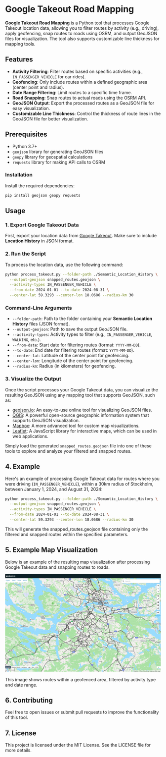 # Google Takeout Road Mapping

**Google Takeout Road Mapping** is a Python tool that processes Google Takeout location data, allowing you to filter routes by activity (e.g., driving), apply geofencing, snap routes to roads using OSRM, and output GeoJSON files for visualization. The tool also supports customizable line thickness for mapping tools.

## Features

- **Activity Filtering**: Filter routes based on specific activities (e.g., `IN_PASSENGER_VEHICLE` for car rides).
- **Geofencing**: Only include routes within a defined geographic area (center point and radius).
- **Date Range Filtering**: Limit routes to a specific time frame.
- **Road Snapping**: Snap routes to actual roads using the OSRM API.
- **GeoJSON Output**: Export the processed routes as a GeoJSON file for easy visualization.
- **Customizable Line Thickness**: Control the thickness of route lines in the GeoJSON file for better visualization.

## Prerequisites

- Python 3.7+
- `geojson` library for generating GeoJSON files
- `geopy` library for geospatial calculations
- `requests` library for making API calls to OSRM

### Installation

Install the required dependencies:

```bash
pip install geojson geopy requests
```

## Usage

### 1. Export Google Takeout Data

First, export your location data from [Google Takeout](https://takeout.google.com/settings/takeout). Make sure to include **Location History** in JSON format.

### 2. Run the Script

To process the location data, use the following command:

```bash
python process_takeout.py --folder-path ./Semantic_Location_History \
  --output-geojson snapped_routes.geojson \
  --activity-types IN_PASSENGER_VEHICLE \
  --from-date 2024-01-01 --to-date 2024-08-31 \
  --center-lat 59.3293 --center-lon 18.0686 --radius-km 30
```

### Command-Line Arguments

- `--folder-path`: Path to the folder containing your **Semantic Location History** files (JSON format).
- `--output-geojson`: Path to save the output GeoJSON file.
- `--activity-types`: Activity types to filter (e.g., `IN_PASSENGER_VEHICLE`, `WALKING`, etc.).
- `--from-date`: Start date for filtering routes (format: `YYYY-MM-DD`).
- `--to-date`: End date for filtering routes (format: `YYYY-MM-DD`).
- `--center-lat`: Latitude of the center point for geofencing.
- `--center-lon`: Longitude of the center point for geofencing.
- `--radius-km`: Radius (in kilometers) for geofencing.


### 3. Visualize the Output

Once the script processes your Google Takeout data, you can visualize the resulting GeoJSON using any mapping tool that supports GeoJSON, such as:

- [geojson.io](https://geojson.io/): An easy-to-use online tool for visualizing GeoJSON files.
- [QGIS](https://qgis.org/): A powerful open-source geographic information system that supports GeoJSON visualization.
- [Mapbox](https://www.mapbox.com/): A more advanced tool for custom map visualizations.
- [Leaflet](https://leafletjs.com/): A JavaScript library for interactive maps, which can be used in web applications.

Simply load the generated `snapped_routes.geojson` file into one of these tools to explore and analyze your filtered and snapped routes.


## 4. Example

Here's an example of processing Google Takeout data for routes where you were driving (`IN_PASSENGER_VEHICLE`), within a 30km radius of Stockholm, between January 1, 2024, and August 31, 2024:

```bash
python process_takeout.py --folder-path ./Semantic_Location_History \
  --output-geojson snapped_routes.geojson \
  --activity-types IN_PASSENGER_VEHICLE \
  --from-date 2024-01-01 --to-date 2024-08-31 \
  --center-lat 59.3293 --center-lon 18.0686 --radius-km 30
```

This will generate the snapped_routes.geojson file containing only the filtered and snapped routes within the specified parameters.

## 5. Example Map Visualization

Below is an example of the resulting map visualization after processing Google Takeout data and snapping routes to roads.

![Example Map](./images/example-map.png)

This image shows routes within a geofenced area, filtered by activity type and date range.


## 6. Contributing
Feel free to open issues or submit pull requests to improve the functionality of this tool.

## 7. License
This project is licensed under the MIT License. See the LICENSE file for more details.

